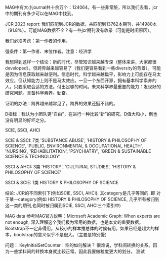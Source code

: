 MAG中有大小journal共十余万个：124064。有一些非常脏，所以我们去看，jcr中的期刊有多少可以在MAG中找到。


JCR 2023 report:
我们匹配到JCR的数据，共匹配到13762本期刊，共14980本（91.8%）。可能MAG数据不全？有一些jcr期刊没有收录（可能是时间原因）。

我们必须考虑：第一作者的作用。

强条件：第一作者、末位作者。注意：经济学

我想得到这样一个结论：新的时代，尽管知识越来越专深（整体来讲，大家都很developed）。但跨界越来越容易了（我们更容易看到一些diversity的背景），可能是因为信息获取越来越便利。信息时代，科学越来越扁平，影响力上可能存在马太效应，但认知能力上则不是马太效应。一旦一个东西开源，拥有基本科学素养的人，只要采取合适的方法，付出足够的时间。未来科学界最重要的能力：发现好的研究问题。具备科学素养。勤奋。

证明的办法：跨界越来越常见了。跨界的效果还挺不错的。

D指标：我认为小团队更“自由”，在进行一种比较“新”的研究。D值大和小，倒也没有明显的好坏之分。

SCIE, SSCI, AHCI

SCIE & SSCI: 7类 'SUBSTANCE ABUSE', 'HISTORY & PHILOSOPHY OF SCIENCE', 'PUBLIC, ENVIRONMENTAL & OCCUPATIONAL HEALTH', 'NURSING', 'REHABILITATION', 'PSYCHIATRY', 'GREEN & SUSTAINABLE SCIENCE & TECHNOLOGY'

SSCI & AHCI: 3类 'HISTORY', 'CULTURAL STUDIES', 'HISTORY & PHILOSOPHY OF SCIENCE'

SSCI & SCIE: 1类 HISTORY & PHILOSOPHY OF SCIENCE

结论: JCR的不同索引下(例如SCIE, SSCI, AHCI), 其category是几乎等同的. 即 对于某一category(例如 HISTORY & PHILOSOPHY OF SCIENCE, 几乎所有被归到这一类的期刊,也同时被归属到SCIE, SSCI, AHCI三个索引中)



MAG data
参考MAG官方说明：Microsoft Academic Graph: When experts are not enough, 深入理解这个我们极为常用的数据，也是本文的重要数据。
Bootstrap不一定非得用，从较小的样本推总体的时候有用，如果已经是超大的样本，bootstrap的意义似乎不是很大。（主要是特别慢）

问题：
KeyInitialSetCounter：空的如何解决？
很难说，学科间转换的关系。因为一些学科间的转换本身就比较正常。因此我要做粒度更大的划分。
测试